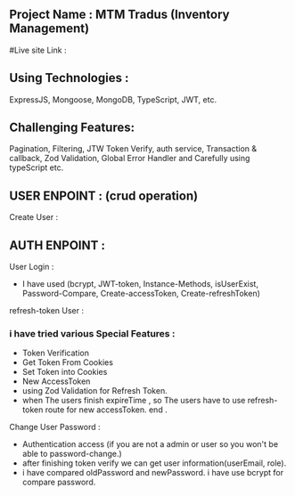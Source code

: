 ## Project Name : MTM Tradus (Inventory Management)

#Live site Link :

## Using Technologies :

ExpressJS, Mongoose, MongoDB, TypeScript, JWT, etc.

## Challenging Features:

Pagination, Filtering, JTW Token Verify, auth service, Transaction & callback, Zod Validation, Global Error Handler and Carefully using typeScript etc.

## USER ENPOINT : (crud operation)

Create User :

## AUTH ENPOINT :

User Login :

- I have used (bcrypt, JWT-token, Instance-Methods, isUserExist, Password-Compare, Create-accessToken, Create-refreshToken)

refresh-token User :

### i have tried various Special Features :

- Token Verification
- Get Token From Cookies
- Set Token into Cookies
- New AccessToken
- using Zod Validation for Refresh Token.
- when The users finish expireTime , so The users have to use refresh-token route for new accessToken.
  end .

Change User Password :

- Authentication access (if you are not a admin or user so you won't be able to password-change.)
- after finishing token verify we can get user information(userEmail, role).
- i have compared oldPassword and newPassword. i have use bcrypt for compare password.
